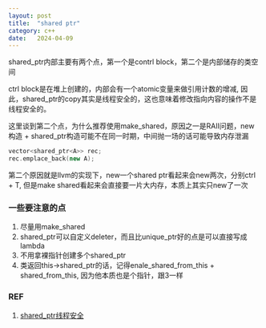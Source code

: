 ```yaml
---
layout: post
title:  "shared ptr"
category: c++
date:   2024-04-09
---
```


shared_ptr内部主要有两个点，第一个是contrl block，第二个是内部储存的类空间

ctrl block是在堆上创建的，内部会有一个atomic变量来做引用计数的增减, 因此，shared_ptr的copy其实是线程安全的，这也意味着修改指向内容的操作不是线程安全的。

这里谈到第二个点，为什么推荐使用make_shared，原因之一是RAII问题，new构造 + shared_ptr构造可能不在同一时期，中间抛一场的话可能导致内存泄漏

```cpp
vector<shared_ptr<A>> rec;
rec.emplace_back(new A);
```

第二个原因就是llvm的实现下，new一个shared ptr看起来会new两次，分别ctrl + T, 但是make shared看起来会直接要一片大内存，本质上其实只new了一次

### 一些要注意的点

1. 尽量用make_shared
2. shared_ptr可以自定义deleter，而且比unique_ptr好的点是可以直接写成lambda
3. 不用拿裸指针创建多个shared_ptr   
4. 类返回this->shared_ptr的话，记得enale_shared_from_this + shared_from_this, 因为他本质也是个指针，跟3一样


### REF

1. [shared_ptr线程安全](https://www.zhihu.com/question/56836059)

